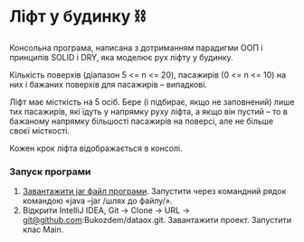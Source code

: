 # Ліфт у будинку ⛓

Консольна програма, написана з дотриманням парадигми ООП і принципів SOLID і DRY, яка моделює рух ліфту у будинку. 

Кількість поверхів (діапазон 5 <= n <= 20), пасажирів (0 <= n <= 10) на них і бажаних поверхів для пасажирів – випадкові. 

Ліфт має місткість на 5 осіб. Бере (і підбирає, якщо не заповнений) лише тих пасажирів, які їдуть у напрямку руху ліфта, а якщо він пустий – то в бажаному напрямку більшості пасажирів на поверсі, але не більше своєї місткості.

Кожен крок ліфта відображається в консолі.

###  Запуск програми
1. [Завантажити jar файл програми](https://drive.google.com/file/d/1olKgQ3_Ze4hw7W9svqfqNmoTrtxxaEIy/view?usp=sharing). Запустити через командний рядок командою «java –jar /шлях до файлу/».
2. Відкрити IntelliJ IDEA, Git -> Clone -> URL -> git@github.com:Bukozdem/dataox.git. Завантажити проект. Запустити клас Main. 
